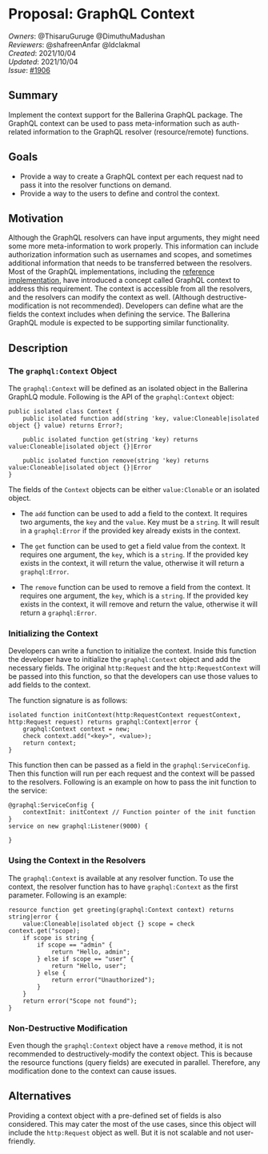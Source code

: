 # Proposal: GraphQL Context

_Owners_: @ThisaruGuruge @DimuthuMadushan     
_Reviewers_: @shafreenAnfar @ldclakmal       
_Created_: 2021/10/04   
_Updated_: 2021/10/04     
_Issue_: [#1906](https://github.com/ballerina-platform/ballerina-standard-library/issues/1906)

## Summary
Implement the context support for the Ballerina GraphQL package. The GraphQL context can be used to pass meta-information such as auth-related information to the GraphQL resolver (resource/remote) functions.

## Goals
* Provide a way to create a GraphQL context per each request nad to pass it into the resolver functions on demand.
* Provide a way to the users to define and control the context.

## Motivation
Although the GraphQL resolvers can have input arguments, they might need some more meta-information to work properly. This information can include authorization information such as usernames and scopes, and sometimes additional information that needs to be transferred between the resolvers.
Most of the GraphQL implementations, including the [reference implementation](https://github.com/graphql/graphql-js), have introduced a concept called GraphQL context to address this requirement. The context is accessible from all the resolvers, and the resolvers can modify the context as well. (Although destructive-modification is not recommended).
Developers can define what are the fields the context includes when defining the service. The Ballerina GraphQL module is expected to be supporting similar functionality.

## Description

### The `graphql:Context` Object
The `graphql:Context` will be defined as an isolated object in the Ballerina GraphLQ module. Following is the API of the `graphql:Context` object:

```ballerina
public isolated class Context {
    public isolated function add(string 'key, value:Cloneable|isolated object {} value) returns Error?;

    public isolated function get(string 'key) returns value:Cloneable|isolated object {}|Error

    public isolated function remove(string 'key) returns value:Cloneable|isolated object {}|Error
}
```

The fields of the `Context` objects can be either `value:Clonable` or an isolated object.

* The `add` function can be used to add a field to the context. It requires two arguments, the `key` and the `value`. Key must be a `string`. It will result in a `graphql:Error` if the provided key already exists in the context.

* The `get` function can be used to get a field value from the context. It requires one argument, the `key`, which is a `string`. If the provided key exists in the context, it will return the value, otherwise it will return a `graphql:Error`.

* The `remove` function can be used to remove a field from the context. It requires one argument, the `key`, which is a `string`. If the provided key exists in the context, it will remove and return the value, otherwise it will return a `graphql:Error`.


### Initializing the Context
Developers can write a function to initialize the context. Inside this function the developer have to initialize the `graphql:Context` object and add the necessary fields. The original `http:Request` and the `http:RequestContext` will be passed into this function, so that the developers can use those values to add fields to the context.

The function signature is as follows:

```ballerina
isolated function initContext(http:RequestContext requestContext, http:Request request) returns graphql:Context|error {
    graphql:Context context = new;
    check context.add("<key>", <value>);
    return context;
}
```

This function then can be passed as a field in the `graphql:ServiceConfig`. Then this function will run per each request and the context will be passed to the resolvers. Following is an example on how to pass the init function to the service:

```ballerina
@graphql:ServiceConfig {
    contextInit: initContext // Function pointer of the init function
}
service on new graphql:Listener(9000) {

}
```

### Using the Context in the Resolvers
The `graphql:Context` is available at any resolver function. To use the context, the resolver function has to have `graphql:Context` as the first parameter. Following is an example:

```ballerina
resource function get greeting(graphql:Context context) returns string|error {
    value:Cloneable|isolated object {} scope = check context.get("scope);
    if scope is string {
        if scope == "admin" {
            return "Hello, admin";
        } else if scope == "user" {
            return "Hello, user";
        } else {
            return error("Unauthorized");
        }
    }
    return error("Scope not found");
}
```

### Non-Destructive Modification
Even though the `graphql:Context` object have a `remove` method, it is not recommended to destructively-modify the context object. This is because the resource functions (query fields) are executed in parallel. Therefore, any modification done to the context can cause issues.

## Alternatives
Providing a context object with a pre-defined set of fields is also considered. This may cater the most of the use cases, since this object will include the `http:Request` object as well. But it is not scalable and not user-friendly.
